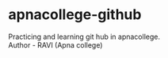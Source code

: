 # apnacollege-github
Practicing and learning git hub in apnacollege.
<br>
Author - RAVI (Apna college)
